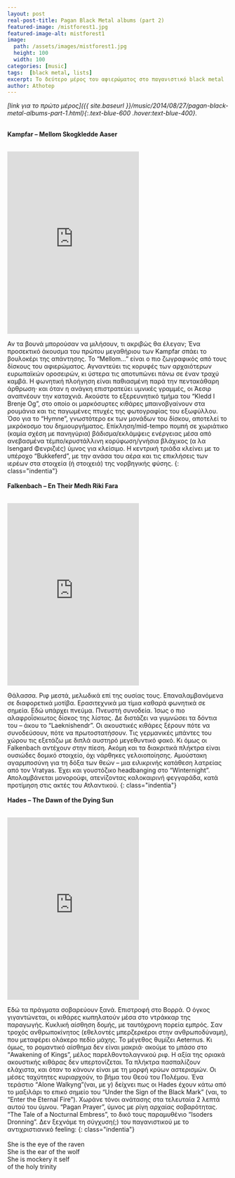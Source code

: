 ```yaml
---
layout: post
real-post-title: Pagan Black Metal albums (part 2)
featured-image: /mistforest1.jpg
featured-image-alt: mistforest1
image:
  path: /assets/images/mistforest1.jpg
  height: 100
  width: 100
categories: [music]
tags:  [black metal, lists]
excerpt: Το δεύτερο μέρος του αφιερώματος στο παγανιστικό black metal
author: Athotep
---
```


*[link για το πρώτο μέρος]({{ site.baseurl }}/music/2014/08/27/pagan-black-metal-albums-part-1.html){:.text-blue-600 .hover:text-blue-400}.*  
<br>

**Kampfar – Mellom Skogkledde Aaser**  
<br>
<iframe class="w-full" height="415" src="https://www.youtube.com/embed/yZn8RzwPs2g" frameborder="0" allow="accelerometer; autoplay; encrypted-media; gyroscope; picture-in-picture" allowfullscreen></iframe>  
<br>

Αν τα βουνά μπορούσαν να μιλήσουν, τι ακριβώς θα έλεγαν; Ένα προσεκτικό άκουσμα του πρώτου μεγαθήριου των Kampfar σπάει το βουλοκέρι της απάντησης. Το “Mellom…” είναι ο πιο ζωγραφικός από τους δίσκους του αφιερώματος. Αγναντεύει τις κορυφές των αρχαιότερων ευρωπαϊκών οροσειρών, κι ύστερα τις αποτυπώνει πάνω σε έναν τραχύ καμβά. Η φωνητική πλοήγηση είναι παθιασμένη παρά την πεντακάθαρη άρθρωση· και όταν η ανάγκη επιστρατεύει υμνικές γραμμές, οι Άεσιρ αναπνέουν την καταχνιά. Ακούστε το εξερευνητικό τμήμα του “Kledd I Brenje Og”, στο οποίο οι μαρκόσυρτες κιθάρες μπαινοβγαίνουν στα ρουμάνια και τις παγωμένες πτυχές της φωτογραφίας του εξωφύλλου. Όσο για το “Hymne”, γνωστότερο εκ των μονάδων του δίσκου, αποτελεί το μικρόκοσμο του δημιουργήματος. Επίκληση/mid-tempo πομπή σε χωριάτικο (καμία σχέση με πανηγύρια) βάδισμα/εκλάμψεις ενέργειας μέσα από ανεβασμένα τέμπο/κρυστάλλινη κορύφωση/γνήσια βλάχικος (α λα Isengard Φενριζιές) ύμνος για κλείσιμο. Η κεντρική τριάδα κλείνει με το υπέροχο “Bukkeferd”, με την ανάσα του αέρα και τις επικλήσεις των ιερέων στα στοιχεία (ή στοιχειά) της νορβηγικής φύσης.
{: class="indentia"}  
<br>
**Falkenbach – En Their Medh Riki Fara**  
<br>
<iframe class="w-full" height="415" src="https://www.youtube.com/embed/JaALeFmdE0o" frameborder="0" allow="accelerometer; autoplay; encrypted-media; gyroscope; picture-in-picture" allowfullscreen></iframe>  
<br>

Θάλασσα. Ριφ μεστά, μελωδικά επί της ουσίας τους. Επαναλαμβανόμενα σε διαφορετικά μοτίβα. Ερασιτεχνικά μα τίμια καθαρά φωνητικά σε σημεία. Εδώ υπάρχει πνεύμα. Πνευστή συνοδεία. Ίσως ο πιο αλαφροΐσκιωτος δίσκος της λίστας. Δε διστάζει να γυμνώσει τα δόντια του – άκου το “Laeknishendr”. Οι ακουστικές κιθάρες ξέρουν πότε να συνοδεύσουν, πότε να πρωτοστατήσουν. Τις γερμανικές μπάντες του χώρου τις εξετάζω με διπλά αυστηρό μεγεθυντικό φακό. Κι όμως οι Falkenbach αντέχουν στην πίεση. Ακόμη και τα διακριτικά πλήκτρα είναι ουσιώδες δομικό στοιχείο, όχι νάρθηκες γελοιοποίησης. Αμούστακη αγαρμποσύνη για τη δόξα των θεών – μια ειλικρινής κατάθεση λατρείας από τον Vratyas. Έχει και γουστόζικο headbanging στο “Winternight”. Απολαμβάνεται μονορούφι, ατενίζοντας καλοκαιρινή φεγγαράδα, κατά προτίμηση στις ακτές του Ατλαντικού.
{: class="indentia"}  
<br>
**Hades – The Dawn of the Dying Sun**  
<br>
<iframe class="w-full" height="415" src="https://www.youtube.com/embed/1och2b9YApc" frameborder="0" allow="accelerometer; autoplay; encrypted-media; gyroscope; picture-in-picture" allowfullscreen></iframe>  
<br>

Εδώ τα πράγματα σοβαρεύουν ξανά. Επιστροφή στο Βορρά. Ο όγκος γιγαντώνεται, οι κιθάρες κωπηλατούν μέσα στο ντράκκαρ της παραγωγής. Κυκλική αίσθηση δομής, με ταυτόχρονη πορεία εμπρός. Σαν τροχός ανθρωποκίνητος (εθελοντές μπερζερκέροι στην ανθρωποδύναμη), που μεταφέρει ολάκερο πεδίο μάχης. Το μέγεθος θυμίζει Aeternus. Κι όμως, το ρομαντικό αίσθημα δεν είναι μακριά· ακούμε το μπάσο στο “Awakening of Kings”, μέλος παρελθοντολαγνικού ριφ. Η αξία της οριακά ακουστικής κιθάρας δεν υπερτονίζεται. Τα πλήκτρα πασπαλίζουν ελάχιστα, και όταν το κάνουν είναι με τη μορφή κρύων αστερισμών. Οι μέσες ταχύτητες κυριαρχούν, το βήμα του Θεού του Πολέμου. Ένα τεράστιο “Alone Walkyng”(ναι, με y) δείχνει πως οι Hades έχουν κάτω από το μαξιλάρι το επικό σημείο του “Under the Sign of the Black Mark” (ναι, το “Enter the Eternal Fire”). Χωράνε τόνοι ανάτασης στα τελευταία 2 λεπτά αυτού του ύμνου. “Pagan Prayer”, ύμνος με ρίγη αρχαίας σοβαρότητας. “The Tale of a Nocturnal Embress”, το δικό τους παραμυθένιο “Isoders Dronning”. Δεν ξεχνάμε τη σύγχυση(;) του παγανιστικού με το αντιχριστιανικό feeling:
{: class="indentia"}  
<br>
<span class="italic">She is the eye of the raven<br>
She is the ear of the wolf<br>
She is mockery it self<br>
of the holy trinity</span>